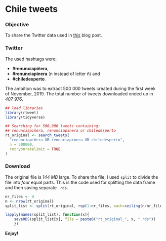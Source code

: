Chile tweets
================

### Objective

To share the Twitter data used in [this]() blog post.

### Twitter

The used hashtags were:

  - **\#renunciapiñera**,
  - **\#renunciapinera** (n instead of letter ñ) and
  - **\#chiledesperto**.

The ambition was to extract 500 000 tweets created during the first week
of November, 2019. The total number of tweets downloaded ended up in
*407 976*.

``` r
## load libraries
library(rtweet)
library(tidyverse)

## Searching for 500,000 tweets containing: 
## renunciapiñera, renunciapinera or chiledesperto
rt_original <- search_tweets(
  "renunciapiñera OR renunciapinera OR chiledesperto",
  n = 500000,
  retryonratelimit = TRUE
)
```

### Download

The original file is *144 MB* large. To share the file, I used `split`
to divide the file into *four* equal parts. This is the code used for
splitting the data frame and then saving separate `.rds`.

``` r
nr_files <- 4
n <- nrow(rt_original)
split_list <- split(rt_original, rep(1:nr_files, each=ceiling(n/nr_files)))

lapply(names(split_list), function(x){
    saveRDS(split_list[x], file = paste0("rt_original_", x, ".rds"))
    })
```

**Enjoy\!**

